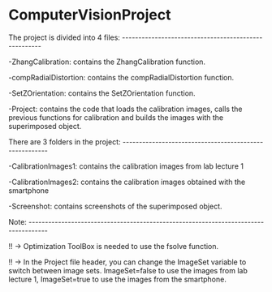 # ComputerVisionProject

The project is divided into 4 files: -----------------------------------------------------


-ZhangCalibration: contains the ZhangCalibration function.

-compRadialDistortion: contains the compRadialDistortion function.

-SetZOrientation: contains the SetZOrientation function.

-Project: contains the code that loads the calibration images, calls the previous functions for calibration and builds the images with the superimposed object.


There are 3 folders in the project: -------------------------------------------------------


-CalibrationImages1: contains the calibration images from lab lecture 1

-CalibrationImages2: contains the calibration images obtained with the smartphone

-Screenshot: contains screenshots of the superimposed object.


Note: ------------------------------------------------------------------------------------

!! -> Optimization ToolBox is needed to use the fsolve function. 

!! -> In the Project file header, you can change the ImageSet variable to switch between image sets. ImageSet=false to use the images from lab lecture 1, ImageSet=true to use the images from the smartphone.
